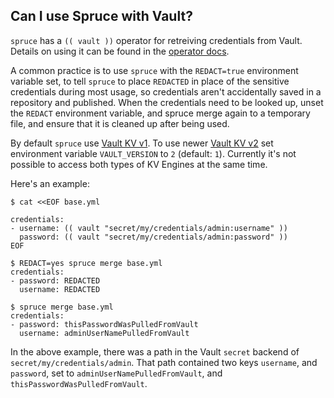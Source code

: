 ## Can I use Spruce with Vault?

`spruce` has a `(( vault ))` operator for retreiving credentials from Vault.
Details on using it can be found in the [operator docs][operator-docs].

A common practice is to use `spruce` with the `REDACT=true` environment variable
set, to tell `spruce` to place `REDACTED` in place of the sensitive credentials
during most usage, so credentials aren't accidentally saved in a repository and
published. When the credentials need to be looked up, unset the `REDACT` environment
variable, and spruce merge again to a temporary file, and ensure that it is cleaned
up after being used.

By default `spruce` use [Vault KV v1](https://www.vaultproject.io/api/secret/kv/kv-v1.html).
To use newer [Vault KV v2](https://www.vaultproject.io/api/secret/kv/kv-v2.html) set environment
variable `VAULT_VERSION` to `2` (default: `1`). Currently it's not possible to access both
types of KV Engines at the same time.

Here's an example:

```
$ cat <<EOF base.yml

credentials:
- username: (( vault "secret/my/credentials/admin:username" ))
  password: (( vault "secret/my/credentials/admin:password" ))
EOF

$ REDACT=yes spruce merge base.yml
credentials:
- password: REDACTED
  username: REDACTED

$ spruce merge base.yml
credentials:
- password: thisPasswordWasPulledFromVault
  username: adminUserNamePulledFromVault
```

In the above example, there was a path in the Vault `secret` backend of
`secret/my/credentials/admin`. That path contained two keys `username`,
and `password`, set to `adminUserNamePulledFromVault`, and `thisPasswordWasPulledFromVault`.

[operator-docs]:        https://github.com/geofffranks/spruce/blob/master/doc/operators.md#-vault-
